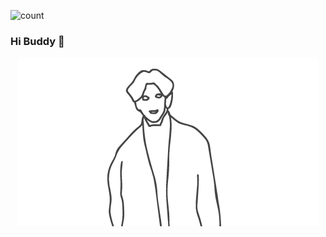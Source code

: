 ![count](https://visitor-badge.laobi.icu/badge?page_id=https://github.com/CarryChang)
### Hi  Buddy 👋 

<div align=center><img  src="https://github.com/CarryChang/CarryChang/blob/master/cai.gif"></div>

<!--
**CarryChang/CarryChang** is a ✨ _special_ ✨ repository because its `README.md` (this file) appears on your GitHub profile.

Here are some ideas to get you started:

- 🔭 I’m currently working on ...
- 🌱 I’m currently learning ...
- 👯 I’m looking to collaborate on ...
- 🤔 I’m looking for help with ...
- 💬 Ask me about ...
- 📫 How to reach me: ...
- 😄 Pronouns: ...
- ⚡ Fun fact: ...
-->
